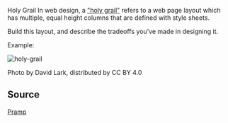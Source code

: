 Holy Grail
In web design, a ["holy grail"](https://en.wikipedia.org/wiki/Holy_grail_(web_design)) refers to a web page layout which has multiple, equal height columns that are defined with style sheets.

Build this layout, and describe the tradeoffs you’ve made in designing it.

Example:

![holy-grail](https://upload.wikimedia.org/wikipedia/commons/thumb/4/42/UnholyGrail.svg/621px-UnholyGrail.svg.png)

Photo by David Lark, distributed by CC BY 4.0

## Source

[Pramp](https://www.pramp.com/)